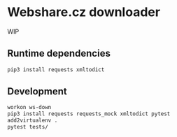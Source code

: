 # Webshare.cz downloader

WIP

## Runtime dependencies

```bash
pip3 install requests xmltodict
```

## Development

```bash
workon ws-down
pip3 install requests requests_mock xmltodict pytest
add2virtualenv .
pytest tests/
```
